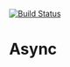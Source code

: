 [![Build Status](https://circleci.com/gh/ilya-otus/async.svg?style=svg)](https://circleci.com/gh/ilya-otus/async)
# Async

